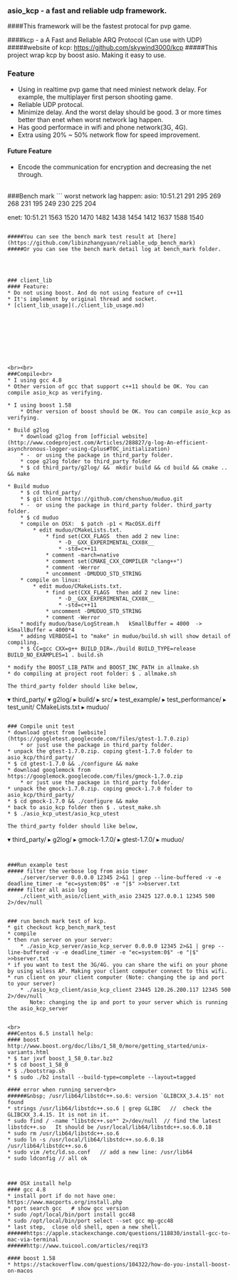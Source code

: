 ### asio_kcp - a fast and reliable udp framework. 
####This framework will be the fastest protocal for pvp game.

####kcp - a A Fast and Reliable ARQ Protocol (Can use with UDP)
#####website of kcp: https://github.com/skywind3000/kcp
#####This project wrap kcp by boost asio. Making it easy to use.


### Feature
* Using in realtime pvp game that need miniest network delay. For example, the multiplayer first person shooting game.
* Reliable UDP protocal.
* Minimize delay.  And the worst delay should be good. 3 or more times better than enet when worst network lag happen.
* Has good performace in wifi and phone network(3G, 4G).
* Extra using 20% ~ 50% network flow for speed improvement.

#### Future Feature
* Encode the communication for encryption and decreasing the net through.

<br>
###Bench mark
```
worst network lag happen:
asio: 10:51.21
291  295   269   268   231   195   249   230   225   204

enet: 10:51.21
1563   1520    1470    1482    1438    1454    1412    1637    1588    1540
```

#####You can see the bench mark test result at [here](https://github.com/libinzhangyuan/reliable_udp_bench_mark)
#####Or you can see the bench mark detail log at bench_mark folder.




### client_lib
#### Feature:
* Do not using boost. And do not using feature of c++11
* It's implement by original thread and socket.
* [client_lib_usage](./client_lib_usage.md)









<br><br>
###Compile<br>
* I using gcc 4.8
* Other version of gcc that support c++11 should be OK. You can compile asio_kcp as verifying.

* I using boost 1.58
    * Other version of boost should be OK. You can compile asio_kcp as verifying.

* Build g2log
    * download g2log from [official website](http://www.codeproject.com/Articles/288827/g-log-An-efficient-asynchronous-logger-using-Cplus#TOC_initialization)
    * -  or using the package in third_party folder.
    * cope g2log folder to third_party folder
    * $ cd third_party/g2log/ &&  mkdir build && cd build && cmake .. && make

* Build muduo
    * $ cd third_party/
    * $ git clone https://github.com/chenshuo/muduo.git
    * -  or using the package in third_party folder. third_party folder.
    * $ cd muduo
    * compile on OSX:  $ patch -p1 < MacOSX.diff
        * edit muduo/CMakeLists.txt.
            * find set(CXX_FLAGS  then add 2 new line:
                * -D__GXX_EXPERIMENTAL_CXX0X__
                * -std=c++11
            * comment -march=native
            * comment set(CMAKE_CXX_COMPILER "clang++")
            * comment -Werror
            * uncomment -DMUDUO_STD_STRING
    * compile on linux:
        * edit muduo/CMakeLists.txt.
            * find set(CXX_FLAGS  then add 2 new line:
                * -D__GXX_EXPERIMENTAL_CXX0X__
                * -std=c++11
            * uncomment -DMUDUO_STD_STRING
            * comment -Werror
    * modify muduo/base/LogStream.h   kSmallBuffer = 4000  ->  kSmallBuffer = 4000*4
    * adding VERBOSE=1 to "make" in muduo/build.sh will show detail of compiling.
    * $ CC=gcc CXX=g++ BUILD_DIR=./build BUILD_TYPE=release BUILD_NO_EXAMPLES=1 . build.sh

* modify the BOOST_LIB_PATH and BOOST_INC_PATH in allmake.sh
* do compiling at project root folder: $ . allmake.sh

The third_party folder should like below,
```
▾ third_party/
  ▾ g2log/
    ▸ build/
    ▸ src/
    ▸ test_example/
    ▸ test_performance/
    ▸ test_unit/
      CMakeLists.txt
  ▸ muduo/
```

### Compile unit test
* download gtest from [website](https://googletest.googlecode.com/files/gtest-1.7.0.zip)
    * or just use the package in third_party folder.
* unpack the gtest-1.7.0.zip. coping gtest-1.7.0 folder to asio_kcp/third_party/
* $ cd gtest-1.7.0 && ./configure && make
* download googlemock from https://googlemock.googlecode.com/files/gmock-1.7.0.zip
    * or just use the package in third_party folder.
* unpack the gmock-1.7.0.zip. coping gmock-1.7.0 folder to asio_kcp/third_party/
* $ cd gmock-1.7.0 && ./configure && make
* back to asio_kcp folder then $ . utest_make.sh
* $ ./asio_kcp_utest/asio_kcp_utest

The third_party folder should like below,
```
▾ third_party/
  ▸ g2log/
  ▸ gmock-1.7.0/
  ▸ gtest-1.7.0/
  ▸ muduo/
```


###Run example test
##### filter the verbose log from asio timer
    ./server/server 0.0.0.0 12345 2>&1 | grep --line-buffered -v -e deadline_timer -e "ec=system:0$" -e "|$" >>bserver.txt
##### filter all asio log
    ./client_with_asio/client_with_asio 23425 127.0.0.1 12345 500 2>/dev/null


### run bench mark test of kcp.
* git checkout kcp_bench_mark_test
* compile
* then run server on your server:
    * ./asio_kcp_server/asio_kcp_server 0.0.0.0 12345 2>&1 | grep --line-buffered -v -e deadline_timer -e "ec=system:0$" -e "|$" >>bserver.txt
* if you want to test the 3G/4G. you can share the wifi on your phone by using wiless AP. Making your client computer connect to this wifi.
* run client on your client computer (Note: changing the ip and port to your server)
    * ./asio_kcp_client/asio_kcp_client 23445 120.26.200.117 12345 500 2>/dev/null
       Note: changing the ip and port to your server which is running the asio_kcp_server


<br>
###Centos 6.5 install help:
#### boost  http://www.boost.org/doc/libs/1_58_0/more/getting_started/unix-variants.html
* $ tar jxvf boost_1_58_0.tar.bz2
* $ cd boost_1_58_0
* $ ./bootstrap.sh
* $ sudo ./b2 install --build-type=complete --layout=tagged

#### error when running server<br>
######&nbsp; /usr/lib64/libstdc++.so.6: version `GLIBCXX_3.4.15' not found
* strings /usr/lib64/libstdc++.so.6 | grep GLIBC   //  check the GLIBCXX_3.4.15. It is not in it.
* sudo find / -name "libstdc++.so*" 2>/dev/null  // find the latest libstdc++.so   It should be /usr/local/lib64/libstdc++.so.6.0.18
* sudo rm /usr/lib64/libstdc++.so.6
* sudo ln -s /usr/local/lib64/libstdc++.so.6.0.18 /usr/lib64/libstdc++.so.6
* sudo vim /etc/ld.so.conf   // add a new line: /usr/lib64
* sudo ldconfig // all ok



### OSX install help
#### gcc 4.8
* install port if do not have one:  https://www.macports.org/install.php
* port search gcc   # show gcc version
* sudo /opt/local/bin/port install gcc48
* sudo /opt/local/bin/port select --set gcc mp-gcc48
* last step,  close old shell, open a new shell.
######https://apple.stackexchange.com/questions/118830/install-gcc-to-mac-via-terminal
######http://www.tuicool.com/articles/reqiY3

#### boost 1.58
* https://stackoverflow.com/questions/104322/how-do-you-install-boost-on-macos


